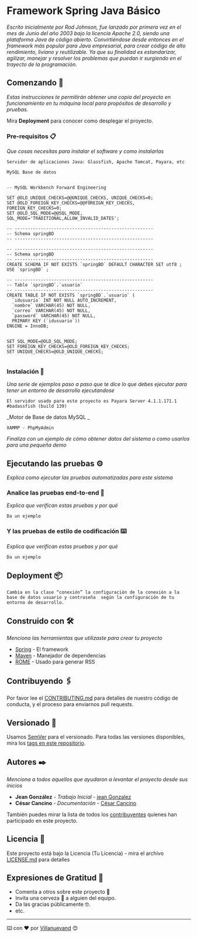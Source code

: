 # Framework Spring Java Básico

_Escrito inicialmente por Rod Johnson, fue lanzado por primera vez en el mes de Junio del año 2003 bajo la licencia Apache 2.0, siendo una plataforma Java de código abierto. Convirtiéndose desde entonces en el framework más popular para Java empresarial, para crear código de alto rendimiento, liviano y reutilizable. Ya que su finalidad es estandarizar, agilizar, manejar y resolver los problemas que puedan ir surgiendo en el trayecto de la programación._

## Comenzando 🚀

_Estas instrucciones te permitirán obtener una copia del proyecto en funcionamiento en tu máquina local para propósitos de desarrollo y pruebas._

Mira **Deployment** para conocer como desplegar el proyecto.


### Pre-requisitos 📋

_Que cosas necesitas para instalar el software y como instalarlas_

```
Servidor de aplicaciones Java: Glassfish, Apache Tomcat, Payara, etc
```

```
MySQL Base de datos 
```

```

-- MySQL Workbench Forward Engineering

SET @OLD_UNIQUE_CHECKS=@@UNIQUE_CHECKS, UNIQUE_CHECKS=0;
SET @OLD_FOREIGN_KEY_CHECKS=@@FOREIGN_KEY_CHECKS, FOREIGN_KEY_CHECKS=0;
SET @OLD_SQL_MODE=@@SQL_MODE, SQL_MODE='TRADITIONAL,ALLOW_INVALID_DATES';

-- -----------------------------------------------------
-- Schema springBD
-- -----------------------------------------------------

-- -----------------------------------------------------
-- Schema springBD
-- -----------------------------------------------------
CREATE SCHEMA IF NOT EXISTS `springBD` DEFAULT CHARACTER SET utf8 ;
USE `springBD` ;

-- -----------------------------------------------------
-- Table `springBD`.`usuario`
-- -----------------------------------------------------
CREATE TABLE IF NOT EXISTS `springBD`.`usuario` (
  `idusuario` INT NOT NULL AUTO_INCREMENT,
  `nombre` VARCHAR(45) NOT NULL,
  `correo` VARCHAR(45) NOT NULL,
  `password` VARCHAR(45) NOT NULL,
  PRIMARY KEY (`idusuario`))
ENGINE = InnoDB;


SET SQL_MODE=@OLD_SQL_MODE;
SET FOREIGN_KEY_CHECKS=@OLD_FOREIGN_KEY_CHECKS;
SET UNIQUE_CHECKS=@OLD_UNIQUE_CHECKS;


```

### Instalación 🔧

_Una serie de ejemplos paso a paso que te dice lo que debes ejecutar para tener un entorno de desarrollo ejecutandose_

```
El servidor usado para este proyecto es Payara Server 4.1.1.171.1 #badassfish (build 139)
```

_Motor de Base de datos MySQL _

```
XAMMP - PhpMyAdmin
```

_Finaliza con un ejemplo de cómo obtener datos del sistema o como usarlos para una pequeña demo_

## Ejecutando las pruebas ⚙️

_Explica como ejecutar las pruebas automatizadas para este sistema_

### Analice las pruebas end-to-end 🔩

_Explica que verifican estas pruebas y por qué_

```
Da un ejemplo
```

### Y las pruebas de estilo de codificación ⌨️

_Explica que verifican estas pruebas y por qué_

```
Da un ejemplo
```

## Deployment 📦

```
Cambia en la clase “conexión” la configuración de la conexión a la base de datos usuario y contraseña  según la configuración de tu entorno de desarrollo. 
```

## Construido con 🛠️

_Menciona las herramientas que utilizaste para crear tu proyecto_

* [Spring](https://spring.io/) - El framework 
* [Maven](https://maven.apache.org/) - Manejador de dependencias
* [ROME](https://rometools.github.io/rome/) - Usado para generar RSS

## Contribuyendo 🖇️

Por favor lee el [CONTRIBUTING.md](https://gist.github.com/villanuevand/xxxxxx) para detalles de nuestro código de conducta, y el proceso para enviarnos pull requests.

## Versionado 📌

Usamos [SemVer](http://semver.org/) para el versionado. Para todas las versiones disponibles, mira los [tags en este repositorio](https://github.com/tu/proyecto/tags).

## Autores ✒️

_Menciona a todos aquellos que ayudaron a levantar el proyecto desde sus inicios_

* **Jean González** - *Trabajo Inicial* - [jean Gonzalez](https://github.com/jeanValverde)
* **César Cancino** - *Documentación* - [César Cancino](https://www.cesarcancino.com/)

También puedes mirar la lista de todos los [contribuyentes](https://github.com/your/project/contributors) quíenes han participado en este proyecto. 

## Licencia 📄

Este proyecto está bajo la Licencia (Tu Licencia) - mira el archivo [LICENSE.md](LICENSE.md) para detalles

## Expresiones de Gratitud 🎁

* Comenta a otros sobre este proyecto 📢
* Invita una cerveza 🍺 a alguien del equipo. 
* Da las gracias públicamente 🤓.
* etc.



---
⌨️ con ❤️ por [Villanuevand](https://github.com/Villanuevand) 😊
